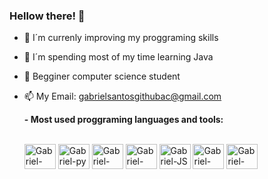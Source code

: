 ### Hellow there! 👋

- 🌱 I´m currenly improving my proggraming skills  
- 🤖 I´m spending most of my time learning Java
- 🚀 Begginer computer science student
- 📫 My Email: gabrielsantosgithubac@gmail.com


  <p><b> - Most used proggraming languages and tools: </b></p>
  <div style="display: inline_block"><br>
  <img align="center" alt="Gabriel-Java" height="40" width="50"  src="https://cdn.jsdelivr.net/gh/devicons/devicon@latest/icons/java/java-original-wordmark.svg" />       
  <img align="center" alt="Gabriel-py" height="40" width="50"  src="https://cdn.jsdelivr.net/gh/devicons/devicon@latest/icons/python/python-original-wordmark.svg" />      
  <img align="center" alt="Gabriel-css" height="40" width="50" src="https://cdn.jsdelivr.net/gh/devicons/devicon@latest/icons/html5/html5-original-wordmark.svg" />          
  <img align="center" alt="Gabriel-css" height="40" width="50" src="https://cdn.jsdelivr.net/gh/devicons/devicon@latest/icons/css3/css3-original-wordmark.svg" />
  <img align="center" alt="Gabriel-JS" height="40" width="50" src="https://cdn.jsdelivr.net/gh/devicons/devicon@latest/icons/javascript/javascript-original.svg" />    
  <img align="center" alt="Gabriel-Spring" height="40" width="50" src="https://cdn.jsdelivr.net/gh/devicons/devicon@latest/icons/spring/spring-original.svg" />
  <img align="center" alt="Gabriel-Boots" height="40" width="50"  src="https://cdn.jsdelivr.net/gh/devicons/devicon@latest/icons/bootstrap/bootstrap-original.svg" />
          
          
  
</div>

